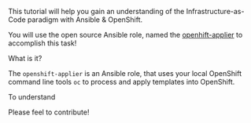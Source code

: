 This tutorial will help you gain an understanding of the Infrastructure-as-Code paradigm with Ansible & OpenShift.
 
You will use the open source Ansible role, named the [openhift-applier](https://github.com/redhat-cop/openshift-applier.git) to accomplish this task!


What is it?

The `openshift-applier` is an Ansible role, that uses your local OpenShift command line tools `oc` to process and apply templates into OpenShift.

To understand 


Please feel to contribute!

